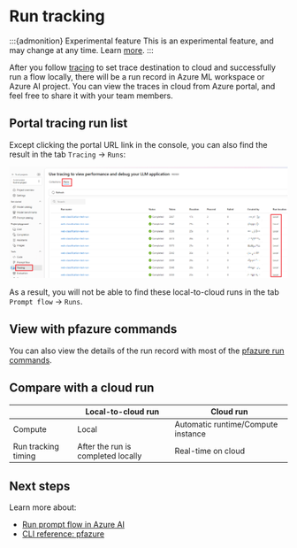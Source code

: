 # Run tracking

:::{admonition} Experimental feature
This is an experimental feature, and may change at any time. Learn [more](../../../how-to-guides/faq.md#stable-vs-experimental).
:::

After you follow [tracing](./index.md) to set trace destination to cloud and successfully run a flow locally, there will be a run record in Azure ML workspace or Azure AI project. You can view the traces in cloud from Azure portal, and feel free to share it with your team members.

## Portal tracing run list

Except clicking the portal URL link in the console, you can also find the result in the tab `Tracing` -> `Runs`:

![img](../../../media/cloud/azureai/tracing/run_tracking_list.png)

As a result, you will not be able to find these local-to-cloud runs in the tab `Prompt flow` -> `Runs`.

## View with pfazure commands

You can also view the details of the run record with most of the [pfazure run commands](../../../reference/pfazure-command-reference.md#pfazure-run).

## Compare with a cloud run

|  | Local-to-cloud run | Cloud run |
|---|---|---|
| Compute | Local | Automatic runtime/Compute instance |
| Run tracking timing | After the run is completed locally | Real-time on cloud |

## Next steps

Learn more about:
- [Run prompt flow in Azure AI](../run-promptflow-in-azure-ai.md)
- [CLI reference: pfazure](../../../reference/pfazure-command-reference.md)